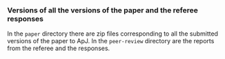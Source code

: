 ### Versions of all the versions of the paper and the referee responses 

In the `paper` directory there are zip files corresponding to all the submitted
versions of the paper to ApJ. In the `peer-review` directory are the reports from
the referee and the responses. 
